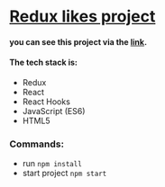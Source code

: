 # [Redux likes project](https://zesty-brigadeiros-cc2b11.netlify.app/)
#### you can see this project via the [link](https://zesty-brigadeiros-cc2b11.netlify.app/).

#### The tech stack is:

- Redux
- React
- React Hooks
- JavaScript (ES6)
- HTML5



### Commands:
- run  `npm install`
- start project `npm start`

